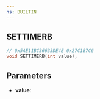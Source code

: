 ```yaml
---
ns: BUILTIN
---
```

## SETTIMERB

```c
// 0x5AE11BC36633DE4E 0x27C1B7C6
void SETTIMERB(int value);
```

## Parameters
* **value**:
